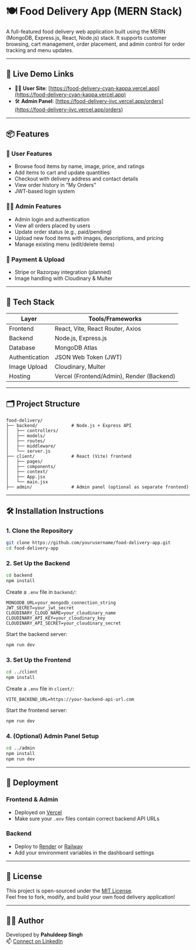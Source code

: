 # 🍽️ Food Delivery App (MERN Stack)

A full-featured food delivery web application built using the MERN (MongoDB, Express.js, React, Node.js) stack. It supports customer browsing, cart management, order placement, and admin control for order tracking and menu updates.

---

## 🔗 Live Demo Links

- 🧑‍🍳 **User Site**: [https://food-delivery-cyan-kappa.vercel.app](https://food-delivery-cyan-kappa.vercel.app)
- 🛠️ **Admin Panel**: [https://food-delivery-jivc.vercel.app/orders](https://food-delivery-jivc.vercel.app/orders)

---

## 📦 Features

### 🧑 User Features
- Browse food items by name, image, price, and ratings
- Add items to cart and update quantities
- Checkout with delivery address and contact details
- View order history in “My Orders”
- JWT-based login system

### 🧑‍💼 Admin Features
- Admin login and authentication
- View all orders placed by users
- Update order status (e.g., paid/pending)
- Upload new food items with images, descriptions, and pricing
- Manage existing menu (edit/delete items)

### 💸 Payment & Upload
- Stripe or Razorpay integration (planned)
- Image handling with Cloudinary & Multer

---

## 🧰 Tech Stack

| Layer        | Tools/Frameworks                               |
|--------------|------------------------------------------------|
| Frontend     | React, Vite, React Router, Axios               |
| Backend      | Node.js, Express.js                            |
| Database     | MongoDB Atlas                                  |
| Authentication | JSON Web Token (JWT)                        |
| Image Upload | Cloudinary, Multer                             |
| Hosting      | Vercel (Frontend/Admin), Render (Backend)      |

---

## 🗂️ Project Structure

```
food-delivery/
├── backend/             # Node.js + Express API
│   ├── controllers/
│   ├── models/
│   ├── routes/
│   ├── middleware/
│   └── server.js
├── client/              # React (Vite) frontend
│   ├── pages/
│   ├── components/
│   ├── context/
│   ├── App.jsx
│   └── main.jsx
├── admin/               # Admin panel (optional as separate frontend)
```

---

## 🛠️ Installation Instructions

### 1. Clone the Repository

```bash
git clone https://github.com/yourusername/food-delivery-app.git
cd food-delivery-app
```

### 2. Set Up the Backend

```bash
cd backend
npm install
```

Create a `.env` file in `backend/`:

```env
MONGODB_URL=your_mongodb_connection_string
JWT_SECRET=your_jwt_secret
CLOUDINARY_CLOUD_NAME=your_cloudinary_name
CLOUDINARY_API_KEY=your_cloudinary_key
CLOUDINARY_API_SECRET=your_cloudinary_secret
```

Start the backend server:

```bash
npm run dev
```

### 3. Set Up the Frontend

```bash
cd ../client
npm install
```

Create a `.env` file in `client/`:

```env
VITE_BACKEND_URL=https://your-backend-api-url.com
```

Start the frontend server:

```bash
npm run dev
```

### 4. (Optional) Admin Panel Setup

```bash
cd ../admin
npm install
npm run dev
```

---

## 🚀 Deployment

### Frontend & Admin
- Deployed on [Vercel](https://vercel.com)
- Make sure your `.env` files contain correct backend API URLs

### Backend
- Deploy to [Render](https://render.com) or [Railway](https://railway.app)
- Add your environment variables in the dashboard settings

---

## 📄 License

This project is open-sourced under the [MIT License](https://opensource.org/licenses/MIT).  
Feel free to fork, modify, and build your own food delivery application!

---

## 👨‍💻 Author

Developed by **Pahuldeep Singh**  
📫 [Connect on LinkedIn](https://www.linkedin.com/in/pahuldeep-singh/)

